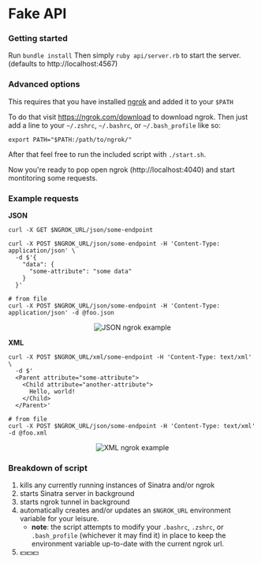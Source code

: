 # Fake API

### Getting started

Run `bundle install`
Then simply `ruby api/server.rb` to start the server. (defaults to http://localhost:4567)

### Advanced options

This requires that you have installed [ngrok](https://ngrok.com) and added it to your `$PATH`

To do that visit https://ngrok.com/download to download ngrok. Then just add a line to your `~/.zshrc`, `~/.bashrc`, or `~/.bash_profile` like so:
```shell
export PATH="$PATH:/path/to/ngrok/"
```

After that feel free to run the included script with `./start.sh`.

Now you're ready to pop open ngrok (http://localhost:4040) and start montitoring some requests.

### Example requests

**JSON**
```shell
curl -X GET $NGROK_URL/json/some-endpoint

curl -X POST $NGROK_URL/json/some-endpoint -H 'Content-Type: application/json' \
  -d $'{
    "data": {
      "some-attribute": "some data"
    }
  }'

# from file
curl -X POST $NGROK_URL/json/some-endpoint -H 'Content-Type: application/json' -d @foo.json
```
<p align="center">
  <img src="https://i.imgur.com/aLP1SPB.png" alt="JSON ngrok example" />
</p>

**XML**
```shell
curl -X POST $NGROK_URL/xml/some-endpoint -H 'Content-Type: text/xml' \
  -d $'
  <Parent attribute="some-attribute">
    <Child attribute="another-attribute">
      Hello, world!
    </Child>
  </Parent>'

# from file
curl -X POST $NGROK_URL/json/some-endpoint -H 'Content-Type: text/xml' -d @foo.xml
```
<p align="center">
  <img src="https://i.imgur.com/IGqHqvV.png" alt="XML ngrok example" />
</p>



### Breakdown of script
1. kills any currently running instances of Sinatra and/or ngrok
2. starts Sinatra server in background
3. starts ngrok tunnel in background
4. automatically creates and/or updates an `$NGROK_URL` environment variable for your leisure.
    - **note**: the script attempts to modify your `.bashrc`, `.zshrc`, or `.bash_profile` (whichever it may find it) in place to keep the environment variable up-to-date with the current ngrok url.
5. 💵💵💵
